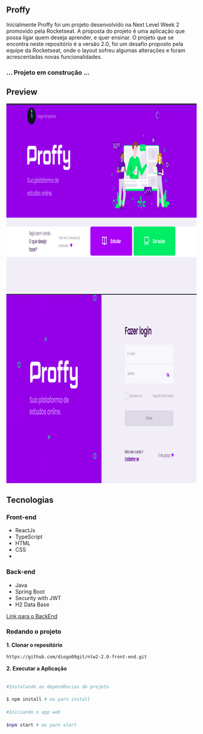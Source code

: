 ## Proffy
Inicialmente Proffy foi um projeto desenvolvido na Next Level Week 2 promovido pela Rocketseat. A proposta do projeto é uma aplicação que possa ligar quem deseja aprender, e quer ensinar.
O projeto que se encontra neste repositório é a versão 2.0, foi um desafio proposto pela equipe da Rocketseat, onde o layout sofreu algumas alterações e foram acrescentadas novas funcionalidades.

### ... Projeto em construção ...

## Preview

<img src="/github/home.png" width="900" height="500"/>
<img src="/github/login.png" width="900" height="500"/>

## Tecnologias

### Front-end
- ReactJs
- TypeScript
- HTML
- CSS
- 
### Back-end
- Java
- Spring Boot
- Security with JWT
- H2 Data Base

[Link para o BackEnd](https://github.com/diogo09git/nlw2-2.0-back-end)

### Rodando o projeto

**1. Clonar o repositório**
```bash
https://github.com/diogo09git/nlw2-2.0-front-end.git
```
**2. Executar a Aplicação**
```bash

#Instalando as dependências do projeto

$ npm install # ou yarn install

#Iniciando o app web

$npm start # ou yarn start
```
